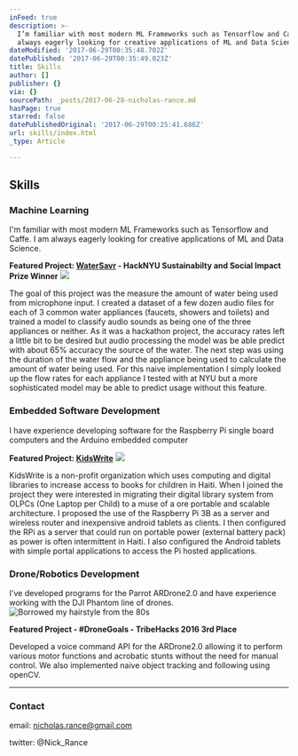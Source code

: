 ```yaml
---
inFeed: true
description: >-
  I’m familiar with most modern ML Frameworks such as Tensorflow and Caffe. I am
  always eagerly looking for creative applications of ML and Data Science.
dateModified: '2017-06-29T00:35:48.702Z'
datePublished: '2017-06-29T00:35:49.023Z'
title: Skills
author: []
publisher: {}
via: {}
sourcePath: _posts/2017-06-28-nicholas-rance.md
hasPage: true
starred: false
datePublishedOriginal: '2017-06-29T00:25:41.686Z'
url: skills/index.html
_type: Article

---
```

## Skills

### Machine Learning

I'm familiar with most modern ML Frameworks such as Tensorflow and Caffe. I am always eagerly looking for creative applications of ML and Data Science.

**Featured Project: [WaterSavr][0] - HackNYU Sustainabilty and Social Impact Prize Winner**
![](https://the-grid-user-content.s3-us-west-2.amazonaws.com/365e9f70-48fe-430b-9591-dfcdc71ae6a8.png)

The goal of this project was the measure the amount of water being used from microphone input. I created a dataset of a few dozen audio files for each of 3 common water appliances (faucets, showers and toilets) and trained a model to classify audio sounds as being one of the three appliances or neither. As it was a hackathon project, the accuracy rates left a little bit to be desired but audio processing the model was be able predict with about 65% accuracy the source of the water. The next step was using the duration of the water flow and the appliance being used to calculate the amount of water being used. For this naive implementation I simply looked up the flow rates for each appliance I tested with at NYU but a more sophisticated model may be able to predict usage without this feature.

### Embedded Software Development

I have experience developing software for the Raspberry Pi single board computers and the Arduino embedded computer

**Featured Project: [KidsWrite][1]**
![](https://the-grid-user-content.s3-us-west-2.amazonaws.com/4ae839e3-aff2-455a-8659-cd96ba1a15fe.jpg)

KidsWrite is a non-profit organization which uses computing and digital libraries to increase access to books for children in Haiti. When I joined the project they were interested in migrating their digital library system from OLPCs (One Laptop per Child) to a muse of a ore portable and scalable architecture. I proposed the use of the Raspberry Pi 3B as a server and wireless router and inexpensive android tablets as clients. I then configured the RPi as a server that could run on portable power (external battery pack) as power is often intermittent in Haiti. I also configured the Android tablets with simple portal applications to access the Pi hosted applications.

### Drone/Robotics Development

I've developed programs for the Parrot ARDrone2.0 and have experience working with the DJI Phantom line of drones.
![Borrowed my hairstyle from the 80s](https://the-grid-user-content.s3-us-west-2.amazonaws.com/9540f0e3-348a-4a1b-a655-f20de817dadb.jpg)

**Featured Project - \#DroneGoals - TribeHacks 2016 3rd Place**

Developed a voice command API for the ARDrone2.0 allowing it to perform various motor functions and acrobatic stunts without the need for manual control. We also implemented naive object tracking and following using openCV.

---

### **Contact**

email: nicholas.rance@gmail.com

twitter: @Nick\_Rance

[0]: https://devpost.com/software/machine-learning-psychology-for-water-sustainability "Devpost Link"
[1]: http://kidswrite.org/